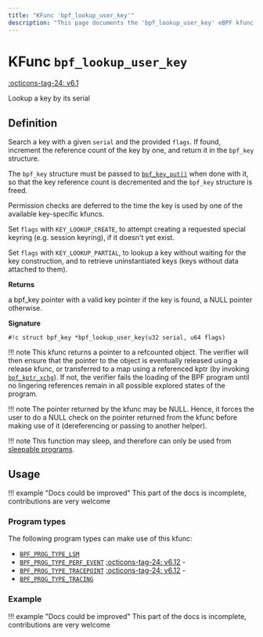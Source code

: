```yaml
---
title: "KFunc 'bpf_lookup_user_key'"
description: "This page documents the 'bpf_lookup_user_key' eBPF kfunc, including its definition, usage, program types that can use it, and examples."
---
```

# KFunc `bpf_lookup_user_key`

<!-- [FEATURE_TAG](bpf_lookup_user_key) -->
[:octicons-tag-24: v6.1](https://github.com/torvalds/linux/commit/f3cf4134c5c6c47b9b5c7aa3cb2d67e107887a7b)
<!-- [/FEATURE_TAG] -->

Lookup a key by its serial

## Definition

Search a key with a given `serial` and the provided `flags`. If found, increment the reference count of the key by one, and return it in the `bpf_key` structure.

The `bpf_key` structure must be passed to [`bpf_key_put()`](bpf_key_put.md) when done with it, so that the key reference count is decremented and the `bpf_key` structure is freed.

Permission checks are deferred to the time the key is used by one of the available key-specific kfuncs.

Set `flags` with `KEY_LOOKUP_CREATE`, to attempt creating a requested special keyring (e.g. session keyring), if it doesn't yet exist.

Set `flags` with `KEY_LOOKUP_PARTIAL`, to lookup a key without waiting for the key construction, and to retrieve uninstantiated keys (keys without data attached to them).

**Returns**

a bpf_key pointer with a valid key pointer if the key is found, a NULL pointer otherwise.

**Signature**

<!-- [KFUNC_DEF] -->
`#!c struct bpf_key *bpf_lookup_user_key(u32 serial, u64 flags)`

!!! note
	This kfunc returns a pointer to a refcounted object. The verifier will then ensure that the pointer to the object 
	is eventually released using a release kfunc, or transferred to a map using a referenced kptr 
	(by invoking [`bpf_kptr_xchg`](../helper-function/bpf_kptr_xchg.md)). If not, the verifier fails the 
	loading of the BPF program until no lingering references remain in all possible explored states of the program.

!!! note
	The pointer returned by the kfunc may be NULL. Hence, it forces the user to do a NULL check on the pointer returned 
	from the kfunc before making use of it (dereferencing or passing to another helper).

!!! note
    This function may sleep, and therefore can only be used from [sleepable programs](../syscall/BPF_PROG_LOAD.md/#bpf_f_sleepable).
<!-- [/KFUNC_DEF] -->

## Usage

!!! example "Docs could be improved"
    This part of the docs is incomplete, contributions are very welcome

### Program types

The following program types can make use of this kfunc:

<!-- [KFUNC_PROG_REF] -->
- [`BPF_PROG_TYPE_LSM`](../program-type/BPF_PROG_TYPE_LSM.md)
- [`BPF_PROG_TYPE_PERF_EVENT`](../program-type/BPF_PROG_TYPE_PERF_EVENT.md) [:octicons-tag-24: v6.12](https://github.com/torvalds/linux/commit/bc638d8cb5be813d4eeb9f63cce52caaa18f3960) - 
- [`BPF_PROG_TYPE_TRACEPOINT`](../program-type/BPF_PROG_TYPE_TRACEPOINT.md) [:octicons-tag-24: v6.12](https://github.com/torvalds/linux/commit/bc638d8cb5be813d4eeb9f63cce52caaa18f3960) - 
- [`BPF_PROG_TYPE_TRACING`](../program-type/BPF_PROG_TYPE_TRACING.md)
<!-- [/KFUNC_PROG_REF] -->

### Example

!!! example "Docs could be improved"
    This part of the docs is incomplete, contributions are very welcome

